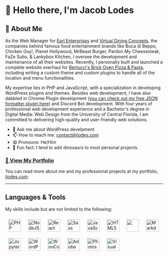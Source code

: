 # 👋 Hello there, I'm Jacob Lodes

## 👤 About Me
As the Web Manager for [Earl Enterprises](https://www.earlenterprise.com/) and [Virtual Dining Concepts](https://joinvdc.com/), the companies behind famous food entertainment brands like Buca di Beppo, Chicken Guy!, Planet Hollywood, MrBeast Burger, Pardon My Cheesesteak, FaZe Subs, & Lankybox Kitchen, I oversee the development and maintenance of all their websites. Recently, I personally built and launched a complete website overhaul for [Bertucci's Brick Oven Pizza & Pasta](https://www.bertuccis.com/), including writing a custom theme and custom plugins to handle all of the location and menu functionalities.

My expertise lies in PHP and JavaScript, with a specialization in developing WordPress plugins and themes. Besides web development, I have also dabbled in Chrome Plugin development ([you can check out my free JSON formatter plugin here](https://chrome.google.com/webstore/detail/formatter-by-jlodes/lehanhgheihkigjoegoccnhdggojboac)) and Discord Bot development. With four years of professional web development experience and a Bachelor's degree in Digital Media: Web Design from the University of Central Florida, I am committed to delivering high-quality and user-friendly web solutions.

- 💬 Ask me about WordPress develpment
- 📫 How to reach me: [contact@jlodes.com](mailto:contact@jlodes.com)
- 😄 Pronouns: He/Him
- 🦖 Fun fact: I tend to add dinosaurs to most personal projects.

### [📂 View My Portfolio](https://jlodes.com/)
You can read more about me and my professional projects at my portfolio, [jlodes.com](https://jlodes.com/).

---
## Languages & Tools

My skills include but are not limited to the following:

<img align="left" width="40px" style="padding: 10px;" src="https://cdn.jsdelivr.net/gh/devicons/devicon/icons/php/php-plain.svg" alt="PHP" />
<img align="left" width="40px" style="padding: 10px;" src="https://cdn.jsdelivr.net/gh/devicons/devicon/icons/nodejs/nodejs-original.svg" alt="NodeJS" />
<img align="left" width="40px" style="padding: 10px;" src="https://cdn.jsdelivr.net/gh/devicons/devicon/icons/react/react-original.svg" alt="React" />
<img align="left" width="40px" style="padding: 10px;" src="https://cdn.jsdelivr.net/gh/devicons/devicon/icons/sass/sass-original.svg" alt="Sass" />
<img align="left" width="40px" style="padding: 10px;" src="https://cdn.jsdelivr.net/gh/devicons/devicon/icons/javascript/javascript-original.svg" alt="JavaScript" />
<img align="left" width="40px" style="padding: 10px;" src="https://cdn.jsdelivr.net/gh/devicons/devicon/icons/html5/html5-original.svg" alt="HTML5" />
<img align="left" width="40px" style="padding: 10px;" src="https://cdn.jsdelivr.net/gh/devicons/devicon/icons/css3/css3-original.svg" />
<img align="left" width="40px" style="padding: 10px;" src="https://cdn.jsdelivr.net/gh/devicons/devicon/icons/markdown/markdown-original.svg" alt="Markdown" />
<img align="left" width="40px" style="padding: 10px;" src="https://cdn.jsdelivr.net/gh/devicons/devicon/icons/jupyter/jupyter-original.svg" alt="Jupyter" />
<img align="left" width="40px" style="padding: 10px;" src="https://cdn.jsdelivr.net/gh/devicons/devicon/icons/wordpress/wordpress-plain.svg" alt="WordPress" />
<img align="left" width="40px" style="padding: 10px;" src="https://cdn.jsdelivr.net/gh/devicons/devicon/icons/woocommerce/woocommerce-original.svg" alt="WooCommerce" />
<img align="left" width="40px" style="padding: 10px;" src="https://cdn.jsdelivr.net/gh/devicons/devicon/icons/xd/xd-plain.svg" alt="Adobe XD" />
<img align="left" width="40px" style="padding: 10px;" src="https://cdn.jsdelivr.net/gh/devicons/devicon/icons/photoshop/photoshop-plain.svg" alt="Photoshop" />     
<img align="left" width="40px" style="padding: 10px;" src="https://cdn.jsdelivr.net/gh/devicons/devicon/icons/visualstudio/visualstudio-plain.svg" alt="Visual Studio" />
             

          

<!--
**Silver0034/Silver0034** is a ✨ _special_ ✨ repository because its `README.md` (this file) appears on your GitHub profile.

Here are some ideas to get you started:


-->
